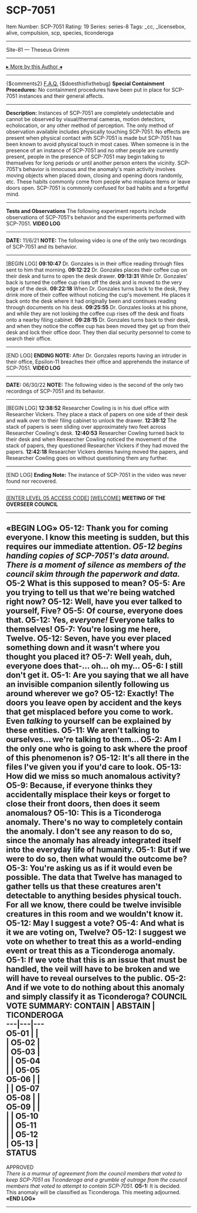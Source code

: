 # SCP-7051
Item Number: SCP-7051
Rating: 19
Series: series-8
Tags: _cc, _licensebox, alive, compulsion, scp, species, ticonderoga

---

Site-81 — Theseus Grimm
* * *
[▸ More by this Author ◂](https://scp-wiki.wikidot.com/dr-theseus-grimm-s-personnel-file)
* * *
{$comments2}
[F.A.Q.](https://scp-wiki.wikidot.com/component:info-ayers)
{$doesthisfixthebug}
**Special Containment Procedures:** No containment procedures have been put in place for SCP-7051 instances and their general affects.
* * *
**Description:** Instances of SCP-7051 are completely undetectable and cannot be observed by visual/thermal cameras, motion detectors, echolocation, or any other method of perception. The only method of observation available includes physically touching SCP-7051. No effects are present when physical contact with SCP-7051 is made but SCP-7051 has been known to avoid physical touch in most cases.
When someone is in the presence of an instance of SCP-7051 and no other people are currently present, people in the presence of SCP-7051 may begin talking to themselves for long periods or until another person enters the vicinity.
SCP-7051's behavior is innocuous and the anomaly's main activity involves moving objects when placed down, closing and opening doors randomly, etc. These habits commonly come from people who misplace items or leave doors open. SCP-7051 is commonly confused for bad habits and a forgetful mind.
* * *
**Tests and Observations**
The following experiment reports include observations of SCP-7051's behavior and the experiments performed with SCP-7051.
**VIDEO LOG**
* * *
**DATE:** 11/6/21
**NOTE:** The following video is one of the only two recordings of SCP-7051 and its behavior.
* * *
[BEGIN LOG]
**09:10:47** Dr. Gonzales is in their office reading through files sent to him that morning.
**09:12:22** Dr. Gonzales places their coffee cup on their desk and turns to open the desk drawer.
**09:13:31** While Dr. Gonzales' back is turned the coffee cup rises off the desk and is moved to the very edge of the desk.
**09:22:18** When Dr. Gonzales turns back to the desk, they drink more of their coffee without noticing the cup's movement. He places it back onto the desk where it had originally been and continues reading through documents on his desk.
**09:25:55** Dr. Gonzales looks at his phone, and while they are not looking the coffee cup rises off the desk and floats onto a nearby filing cabinet.
**09:28:15** Dr. Gonzales turns back to their desk, and when they notice the coffee cup has been moved they get up from their desk and lock their office door. They then dial security personnel to come to search their office.
* * *
[END LOG]
**ENDING NOTE:** After Dr. Gonzales reports having an intruder in their office, Epsilon-11 breaches their office and apprehends the instance of SCP-7051.
**VIDEO LOG**
* * *
**DATE:** 06/30/22
**NOTE:** The following video is the second of the only two recordings of SCP-7051 and its behavior.
* * *
[BEGIN LOG]
**12:38:52** Researcher Cowling is in his duel office with Researcher Vickers. They place a stack of papers on one side of their desk and walk over to their filing cabinet to unlock the drawer.
**12:39:12** The stack of papers is seen sliding over approximately two feet across Researcher Cowling's desk.
**12:40:53** Researcher Cowling turned back to their desk and when Researcher Cowling noticed the movement of the stack of papers, they questioned Researcher Vickers if they had moved the papers.
**12:42:18** Researcher Vickers denies having moved the papers, and Researcher Cowling goes on without questioning them any further.
* * *
[END LOG]
**Ending Note:** The instance of SCP-7051 in the video was never found nor recovered.
* * *
[[ENTER LEVEL 05 ACCESS CODE]](javascript:;)
[[WELCOME]](javascript:;)
**MEETING OF THE OVERSEER COUNCIL**
* * *
**«BEGIN LOG»**
**O5-12:** Thank you for coming everyone. I know this meeting is sudden, but this requires our immediate attention.
_O5-12 begins handing copies of SCP-7051's data around. There is a moment of silence as members of the council skim through the paperwork and data._
**O5-2** What is this supposed to mean?
**O5-5:** Are you trying to tell us that we're being watched right now?
**O5-12:** Well, have you ever talked to yourself, Five?
**O5-5:** Of course, everyone does that.
**O5-12:** Yes, _everyone!_ Everyone talks to themselves!
**O5-7:** You're losing me here, Twelve.
**O5-12:** Seven, have you ever placed something down and it wasn't where you thought you placed it?
**O5-7:** Well yeah, duh, everyone does that-… oh… oh my…
**O5-6:** I still don't get it.
**O5-1:** Are you saying that we all have an invisible companion silently following us around wherever we go?
**O5-12:** Exactly! The doors you leave open by accident and the keys that get misplaced before you come to work. Even _talking_ to yourself can be explained by these entities.
**O5-11:** We aren't talking to ourselves… we're talking to them…
**O5-2:** Am I the only one who is going to ask where the proof of this phenomenon is?
**O5-12:** It's all there in the files I've given you if you'd care to look.
**O5-13:** How did we miss so much anomalous activity?
**O5-9:** Because, if everyone thinks they accidentally misplace their keys or forget to close their front doors, then does it seem anomalous?
**O5-10:** This is a Ticonderoga anomaly. There's no way to completely contain the anomaly. I don't see any reason to do so, since the anomaly has already integrated itself into the everyday life of humanity.
**O5-1:** But if we were to do so, then what would the outcome be?
**O5-3:** You're asking us as if it would even be possible. The data that Twelve has managed to gather tells us that these creatures aren't detectable to anything besides physical touch. For all we know, there could be twelve invisible creatures in this room and we wouldn't know it.
**O5-12:** May I suggest a vote?
**O5-4:** And what is it we are voting on, Twelve?
**O5-12:** I suggest we vote on whether to treat this as a world-ending event or treat this as a Ticonderoga anomaly.
**O5-1:** If we vote that this is an issue that must be handled, the veil will have to be broken and we will have to reveal ourselves to the public.
**O5-2:** And if we vote to do nothing about this anomaly and simply classify it as Ticonderoga?
COUNCIL VOTE SUMMARY:
CONTAIN | ABSTAIN | TICONDEROGA  
---|---|---  
O5-01 |  |   
| O5-02 |   
| O5-03 |   
|  | O5-04  
|  | O5-05  
O5-06 |  |   
|  | O5-07  
O5-08 |  |   
O5-09 |  |   
|  | O5-10  
|  | O5-11  
|  | O5-12  
| O5-13 |   
STATUS  
---  
APPROVED  
_There is a murmur of agreement from the council members that voted to keep SCP-7051 as Ticonderoga and a grumble of outrage from the council members that voted to attempt to contain SCP-7051._
**O5-1:** It is decided. This anomaly will be classified as Ticonderoga. This meeting adjourned.
**«END LOG»**
* * *